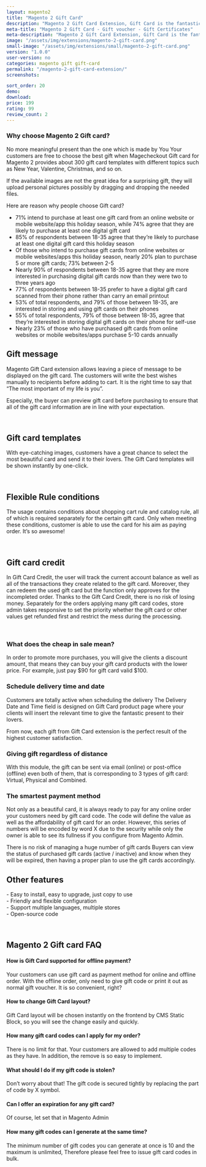 ```yaml
---
layout: magento2
title: "Magento 2 Gift Card"
description: "Magento 2 Gift Card Extension, Gift Card is the fantastic present customers possibly give to friends via either email or post office on exact date and time, even buy for themselves and enjoy its awesome functionality. "
meta-title: "Magento 2 Gift Card - Gift voucher - Gift Certificates"
meta-description: "Magento 2 Gift Card Extension, Gift Card is the fantastic present customers possibly give to friends via either email or post office on exact date and time, even buy for themselves and enjoy its awesome functionality. "
image: "/assets/img/extensions/magento-2-gift-card.png"
small-image: "/assets/img/extensions/small/magento-2-gift-card.png"
version: "1.0.0"
user-version: no
categories: magento gift gift-card
permalink: "/magento-2-gift-card-extension/"
screenshots:

sort_order: 20
demo: 
download: 
price: 199
rating: 99
review_count: 2
---
```




<h3>Why choose Magento 2 Gift card?</h3>
<p>No more meaningful present than the one which is made by You Your customers are free to choose the best gift when Magecheckout Gift card for Magento 2 provides about 300 gift card templates with different topics such as New Year, Valentine, Christmas, and so on.</p>
<p>If the available images are not the great idea for a surprising gift, they will upload personal pictures possibly by dragging and dropping the needed files.</p>
<p>Here are reason why people choose Gift card?</p>
<div >
	<ul>
		<li><span>71% intend to purchase at least one gift card from an online website or mobile website/app this holiday season, while 74% agree that they are likely to purchase at least one digital gift card</span></li>
		<li><span>85% of respondents between 18-35 agree that they&rsquo;re likely to purchase at least one digital gift card this holiday season</span></li>
		<li><span>Of those who intend to purchase gift cards from online websites or mobile websites/apps this holiday season, nearly 20% plan to purchase 5 or more gift cards; 73% between 2-5</span></li>
		<li><span>Nearly 90% of respondents between 18-35 agree that they are more interested in purchasing digital gift cards now than they were two to three years ago</span></li>
		<li><span>77% of respondents between 18-35 prefer to have a digital gift card scanned from their phone rather than carry an email printout</span></li>
		<li><span>53% of total respondents, and 79% of those between 18-35, are interested in storing and using gift cards on their phones</span></li>
		<li><span>55% of total respondents, 79% of those between 18-35, agree that they&rsquo;re interested in storing digital gift cards on their phone for self-use</span></li>
		<li><span>Nearly 23% of those who have purchased gift cards from online websites or mobile websites/apps purchase 5-10 cards annually</span></li>
	</ul>
</div>
<h2>Gift message</h2>

<p>Magento Gift Card extension allows leaving a piece of message to be displayed on the gift card. The customers will write the best wishes manually to recipients before adding to cart. It is the right time to say that &ldquo;The most important of my life is you&rdquo;.</p>
<p>Especially, the buyer can preview gift card before purchasing to ensure that all of the gift card information are in line with your expectation.</p>
<p>&nbsp;</p>
<h2>Gift card templates</h2>

<div class="row">
<div >
<p >With eye-catching images, customers have a great chance to select the most beautiful card and send it to their lovers. The Gift Card templates will be shown instantly by one-click.</p>
<p>&nbsp;</p>
</div>
</div>
<h2>Flexible Rule conditions</h2>

<div >
<div >
<p >The usage contains conditions about shopping cart rule and catalog rule, all of which is required separately for the certain gift card. Only when meeting these conditions, customer is able to use the card for his aim as paying order. It&rsquo;s so awesome!</p>
<p>&nbsp;</p>
<h2>Gift card credit</h2>

<p><span>In Gift Card Credit, the user will track the current account balance as well as all of the transactions they create related to the gift card. Moreover, they can redeem the used gift card but the function only approves for the incompleted order. Thanks to the Gift Card Credit, there is no risk of losing money. Separately for the orders applying many gift card codes, store admin takes responsive to set the priority whether the gift card or other values get refunded first and restrict the mess during the processing.</span></p>
<p>&nbsp;</p>
</div>
</div>
<h3>What does the cheap in sale mean?</h3>
<p>In order to promote more purchases, you will give the clients a discount amount, that means they can buy your gift card products with the lower price. For example, just pay $90 for gift card valid $100.</p>
<h3>Schedule delivery time and date</h3>
<p>Customers are totally active when scheduling the delivery The Delivery Date and Time field is designed on Gift Card product page where your clients will insert the relevant time to give the fantastic present to their lovers.</p>
<p>From now, each gift from Gift Card extension is the perfect result of the highest customer satisfaction.</p>
<h3>Giving gift regardless of distance</h3>
<p>With this module, the gift can be sent via email (online) or post-office (offline) even both of them, that is corresponding to 3 types of gift card: Virtual, Physical and Combined.</p>
<h3>The smartest payment method</h3>
<p>Not only as a beautiful card, it is always ready to pay for any online order your customers need by gift card code. The code will define the value as well as the affordability of gift card for an order. However, this series of numbers will be encoded by word X due to the security while only the owner is able to see its fullness if you configure from Magento Admin.</p>
<p>There is no risk of managing a huge number of gift cards Buyers can view the status of purchased gift cards (active / inactive) and know when they will be expired, then having a proper plan to use the gift cards accordingly.</p>
<h2>Other features</h2>

<p>- Easy to install, easy to upgrade, just copy to use<br /> - Friendly and flexible configuration<br /> - Support multiple languages, multiple stores<br /> - Open-source code</p>
<p>&nbsp;</p>

<h2>Magento 2 Gift card FAQ</h2>

<h4>How is Gift Card supported for offline payment?</h4>
<p>Your customers can use gift card as payment method for online and offline order. With the offline order, only need to give gift code or print it out as normal gift voucher. It is so convenient, right?</p>
<h4>How to change Gift Card layout?</h4>
<p>Gift Card layout will be chosen instantly on the frontend by CMS Static Block, so you will see the change easily and quickly.&nbsp;</p>
<h4>How many gift card codes can I apply for my order?</h4>
<p>There is no limit for that. Your customers are allowed to add multiple codes as they have. In addition, the remove is so easy to implement.</p>
<h4>What should I do if my gift code is stolen?</h4>
<p>Don&rsquo;t worry about that! The gift code is secured tightly by replacing the part of code by X symbol.</p>



<h4>Can I offer an expiration for any gift card?</h4>
<p>Of course, let set that in Magento Admin</p>
<h4>How many gift codes can I generate at the same time?</h4>
<p>The minimum number of gift codes you can generate at once is 10 and the maximum is unlimited, Therefore please feel free to issue gift card codes in bulk.</p>